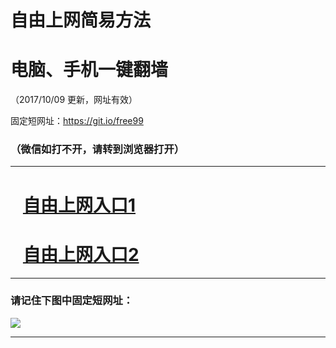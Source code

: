 ﻿# 自由上网简易方法

# 电脑、手机一键翻墙

（2017/10/09 更新，网址有效）

固定短网址：https://git.io/free99

### （微信如打不开，请转到浏览器打开）


***





# &nbsp;&nbsp; <a href="http://ft162663922.fwq-tz-1001.info/fwqtz01.html?t=100900129423 " target="_blank">自由上网入口1</a>
# &nbsp;&nbsp; <a href="http://ft1369523502.fwq-tz-1002.info/fwqtz02.html?t=100900120301 " target="_blank">自由上网入口2</a>
***

### 请记住下图中固定短网址：

<img src="https://s3-us-west-2.amazonaws.com/fwq-1001/yjfq-20170905okok.png" /> 


***

